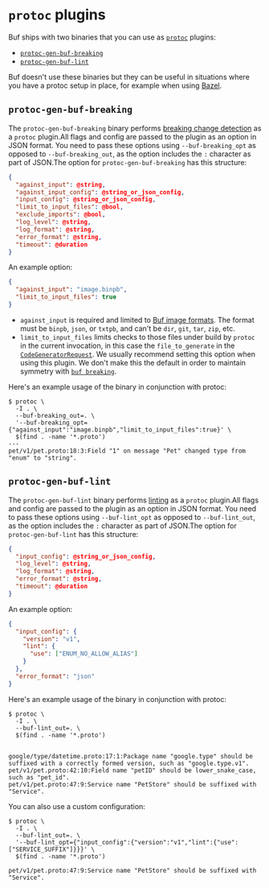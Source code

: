 # `protoc` plugins

Buf ships with two binaries that you can use as [`protoc`](https://protobuf.dev/) plugins:

- [`protoc-gen-buf-breaking`](#breaking)
- [`protoc-gen-buf-lint`](#lint)

Buf doesn't use these binaries but they can be useful in situations where you have a protoc setup in place, for example when using [Bazel](../../build-systems/bazel/).

## `protoc-gen-buf-breaking`

The `protoc-gen-buf-breaking` binary performs [breaking change detection](../../breaking/overview/) as a `protoc` plugin.All flags and config are passed to the plugin as an option in JSON format. You need to pass these options using `--buf-breaking_opt` as opposed to `--buf-breaking_out`, as the option includes the `:` character as part of JSON.The option for `protoc-gen-buf-breaking` has this structure:

```json
{
  "against_input": @string,
  "against_input_config": @string_or_json_config,
  "input_config": @string_or_json_config,
  "limit_to_input_files": @bool,
  "exclude_imports": @bool,
  "log_level": @string,
  "log_format": @string,
  "error_format": @string,
  "timeout": @duration
}
```

An example option:

```json
{
  "against_input": "image.binpb",
  "limit_to_input_files": true
}
```

- `against_input` is required and limited to [Buf image formats](../images/). The format must be `binpb`, `json`, or `txtpb`, and can't be `dir`, `git`, `tar`, `zip`, etc.
- `limit_to_input_files` limits checks to those files under build by `protoc` in the current invocation, in this case the `file_to_generate` in the [`CodeGeneratorRequest`](https://github.com/protocolbuffers/protobuf/blob/master/src/google/protobuf/compiler/plugin.proto). We usually recommend setting this option when using this plugin. We don't make this the default in order to maintain symmetry with [`buf breaking`](../../breaking/overview/).

Here's an example usage of the binary in conjunction with protoc:

```console
$ protoc \
  -I . \
  --buf-breaking_out=. \
  '--buf-breaking_opt={"against_input":"image.binpb","limit_to_input_files":true}' \
  $(find . -name '*.proto')
---
pet/v1/pet.proto:18:3:Field "1" on message "Pet" changed type from "enum" to "string".
```

## `protoc-gen-buf-lint`

The `protoc-gen-buf-lint` binary performs [linting](../../lint/overview/) as a `protoc` plugin.All flags and config are passed to the plugin as an option in JSON format. You need to pass these options using `--buf-lint_opt` as opposed to `--buf-lint_out`, as the option includes the `:` character as part of JSON.The option for `protoc-gen-buf-lint` has this structure:

```json
{
  "input_config": @string_or_json_config,
  "log_level": @string,
  "log_format": @string,
  "error_format": @string,
  "timeout": @duration
}
```

An example option:

```json
{
  "input_config": {
    "version": "v1",
    "lint": {
      "use": ["ENUM_NO_ALLOW_ALIAS"]
    }
  },
  "error_format": "json"
}
```

Here's an example usage of the binary in conjunction with protoc:

```console
$ protoc \
  -I . \
  --buf-lint_out=. \
  $(find . -name '*.proto')


google/type/datetime.proto:17:1:Package name "google.type" should be suffixed with a correctly formed version, such as "google.type.v1".
pet/v1/pet.proto:42:10:Field name "petID" should be lower_snake_case, such as "pet_id".
pet/v1/pet.proto:47:9:Service name "PetStore" should be suffixed with "Service".
```

You can also use a custom configuration:

```console
$ protoc \
  -I . \
  --buf-lint_out=. \
  '--buf-lint_opt={"input_config":{"version":"v1","lint":{"use":["SERVICE_SUFFIX"]}}}' \
  $(find . -name '*.proto')

pet/v1/pet.proto:47:9:Service name "PetStore" should be suffixed with "Service".
```
